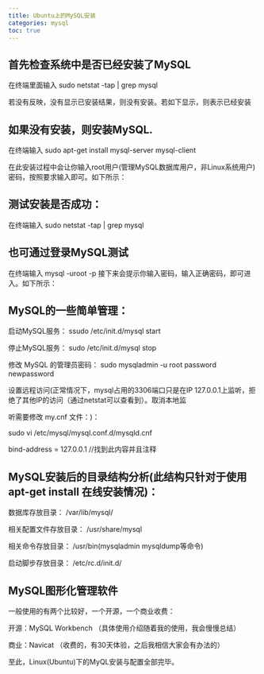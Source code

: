 ```yaml
---
title: Ubuntu上的MySQL安装
categories: mysql
toc: true
---
```



## 首先检查系统中是否已经安装了MySQL

在终端里面输入 sudo netstat -tap | grep mysql

若没有反映，没有显示已安装结果，则没有安装。若如下显示，则表示已经安装


## 如果没有安装，则安装MySQL.

在终端输入 sudo apt-get install mysql-server mysql-client



在此安装过程中会让你输入root用户(管理MySQL数据库用户，非Linux系统用户)密码，按照要求输入即可。如下所示：



## 测试安装是否成功：

在终端输入 sudo netstat -tap | grep mysql



## 也可通过登录MySQL测试

在终端输入 mysql -uroot -p 接下来会提示你输入密码，输入正确密码，即可进入。如下所示：


## MySQL的一些简单管理：

启动MySQL服务： ssudo /etc/init.d/mysql start

停止MySQL服务： sudo /etc/init.d/mysql stop

修改 MySQL 的管理员密码： sudo mysqladmin -u root password newpassword

设置远程访问(正常情况下，mysql占用的3306端口只是在IP 127.0.0.1上监听，拒绝了其他IP的访问（通过netstat可以查看到）。取消本地监

听需要修改 my.cnf 文件：)：

sudo vi /etc/mysql/mysql.conf.d/mysqld.cnf

bind-address = 127.0.0.1 //找到此内容并且注释

## MySQL安装后的目录结构分析(此结构只针对于使用apt-get install 在线安装情况)：

数据库存放目录： /var/lib/mysql/

相关配置文件存放目录： /usr/share/mysql

相关命令存放目录： /usr/bin(mysqladmin mysqldump等命令)

启动脚步存放目录： /etc/rc.d/init.d/

## MySQL图形化管理软件

一般使用的有两个比较好，一个开源，一个商业收费：

开源：MySQL Workbench （具体使用介绍随着我的使用，我会慢慢总结）

商业：Navicat （收费的，有30天体验，之后我相信大家会有办法的）

至此，Linux(Ubuntu)下的MyQL安装与配置全部完毕。